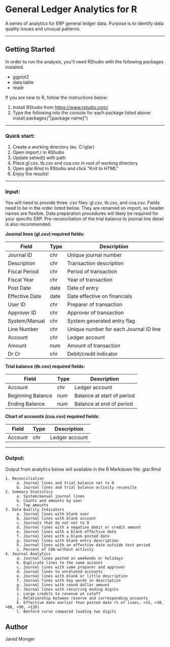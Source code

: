 # General Ledger Analytics for R

A series of analytics for ERP general ledger data. Purpose is to identify data quality issues and unusual patterns.

***

## Getting Started

In order to run the analysis, you'll need RStudio with the following packages installed.
* ggplot2
* data.table
* readr

If you are new to R, follow the instructions below:
 1. Install RStudio from https://www.rstudio.com/
 2. Type the following into the console for each package listed above: install.packages("[package name]")

***
	 
### Quick start:

 1. Create a working directory (ex. C:\glar)
 2. Open import.r in RStudio
 3. Update setwd() with path
 4. Place gl.csv, tb.csv and coa.csv in root of working directory
 5. Open glar.Rmd in RStudio and click "Knit to HTML"
 6. Enjoy the results! 

***

### Input:

You will need to provide three .csv files: gl.csv, tb.csv, and coa.csv. Fields need to be in the order listed below. They are renamed on import, so header names are flexible. 
Data preparation procedures will likely be required for your specific ERP. Pre-reconciliation of the trial balance to journal line detail is also recommended.

**Journal lines (gl.csv) required fields:**

Field          | Type | Description
-------------- | ---- | ---------------------------------------
Journal ID     | chr  | Unique journal number
Description    | chr  | Transaction description
Fiscal Period  | chr  | Period of transaction	
Fiscal Year    | chr  | Year of transaction
Post Date      | date | Date of entry
Effective Date | date | Date effective on financials
User ID        | chr  | Preparer of transaction
Approver ID    | chr  | Approver of transaction
System/Manual  | chr  | System generated entry flag
Line Number    | chr  | Unique number for each Journal ID line
Account        | chr  | Ledger account
Amount         | num  | Amount of transaction
Dr Cr          | chr  | Debit/credit indicator

**Trial balance (tb.csv) required fields:**

Field             | Type | Description
----------------- | ---- | -------------------
Account           | chr  | Ledger account
Beginning Balance | num  | Balance at start of period
Ending Balance    | num  | Balance at end of period
		
**Chart of accounts (coa.csv) required fields:**

Field             | Type | Description
----------------- | ---- | -------------------
Account           | chr  | Ledger account

***

### Output:

Output from analytics below will available in the R Markdown file: glar.Rmd

	1. Reconciliation
		 a. Journal lines and trial balance net to 0
		 b. Journal lines and trial balance activity reconcile
	2. Summary Statistics
		 a. System/manual journal lines
		 b. Counts and amounts by user
		 c. Top amounts
	3. Data Quality Indicators
		 a. Journal lines with blank user
		 b. Journal lines with blank account
		 c. Journals that do not net to 0 
		 d. Journal lines with a negative debit or credit amount
		 e. Journal lines with a blank effective date
		 f. Journal lines with a blank posted date
		 g. Journal lines with blank entry description
		 h. Journal lines with an effective date outside test period
		 i. Percent of COA without activity
	4. Journal Analytics
		 a. Journal lines posted on weekends or holidays
		 b. Duplicate lines to the same account
		 c. Journal lines with same preparer and approver
		 d. Journal lines to unrelated accounts
		 e. Journal lines with blank or little description
		 f. Journal lines with key words in description
		 g. Journal lines with round dollar amount
		 h. Journal lines with recurring ending digits
		 i. Large credits to revenue at cutoff
		 j. Relationship between reserve and corresponding accounts
		 k. Effective date earlier than posted date (% of lines, >15, >30, >60, >90, >120)
		 l. Benford curve compared leading two digits  


## Author

Jared Monger
